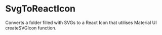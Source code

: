 # SvgToReactIcon

Converts a folder filled with SVGs to a React Icon that utilises Material UI createSVGIcon function.
